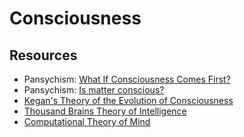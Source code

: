 # Consciousness



## Resources

- Pansychism: [What If Consciousness Comes First?](https://news.ycombinator.com/item?id=20516482)
- Pansychism: [Is matter conscious?](https://news.ycombinator.com/item?id=19240742)
- [Kegan's Theory of the Evolution of Consciousness](https://news.ycombinator.com/item?id=20774486)
- [Thousand Brains Theory of Intelligence](https://news.ycombinator.com/item?id=20326396)
- [Computational Theory of Mind](https://news.ycombinator.com/item?id=21830699)